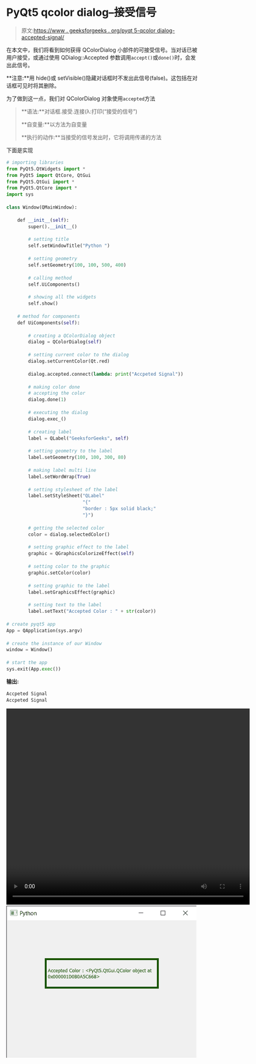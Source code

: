 # PyQt5 qcolor dialog–接受信号

> 原文:[https://www . geeksforgeeks . org/pyqt 5-qcolor dialog-accepted-signal/](https://www.geeksforgeeks.org/pyqt5-qcolordialog-accepted-signal/)

在本文中，我们将看到如何获得 QColorDialog 小部件的可接受信号。当对话已被用户接受，或通过使用 QDialog::Accepted 参数调用`accept()`或`done()`时，会发出此信号。

**注意:**用 hide()或 setVisible()隐藏对话框时不发出此信号(false)。这包括在对话框可见时将其删除。

为了做到这一点，我们对 QColorDialog 对象使用`accepted`方法

> **语法:**对话框.接受.连接(λ:打印(“接受的信号”)
> 
> **自变量:**以方法为自变量
> 
> **执行的动作:**当接受的信号发出时，它将调用传递的方法

下面是实现

```py
# importing libraries
from PyQt5.QtWidgets import *
from PyQt5 import QtCore, QtGui
from PyQt5.QtGui import *
from PyQt5.QtCore import *
import sys

class Window(QMainWindow):

    def __init__(self):
        super().__init__()

        # setting title
        self.setWindowTitle("Python ")

        # setting geometry
        self.setGeometry(100, 100, 500, 400)

        # calling method
        self.UiComponents()

        # showing all the widgets
        self.show()

    # method for components
    def UiComponents(self):

        # creating a QColorDialog object
        dialog = QColorDialog(self)

        # setting current color to the dialog
        dialog.setCurrentColor(Qt.red)

        dialog.accepted.connect(lambda: print("Accpeted Signal"))

        # making color done
        # accepting the color
        dialog.done(1)

        # executing the dialog
        dialog.exec_()

        # creating label
        label = QLabel("GeeksforGeeks", self)

        # setting geometry to the label
        label.setGeometry(100, 100, 300, 80)

        # making label multi line
        label.setWordWrap(True)

        # setting stylesheet of the label
        label.setStyleSheet("QLabel"
                            "{"
                            "border : 5px solid black;"
                            "}")

        # getting the selected color
        color = dialog.selectedColor()

        # setting graphic effect to the label
        graphic = QGraphicsColorizeEffect(self)

        # setting color to the graphic
        graphic.setColor(color)

        # setting graphic to the label
        label.setGraphicsEffect(graphic)

        # setting text to the label
        label.setText("Accepted Color : " + str(color))

# create pyqt5 app
App = QApplication(sys.argv)

# create the instance of our Window
window = Window()

# start the app
sys.exit(App.exec())
```

**输出:**

```py
Accpeted Signal
Accpeted Signal
```

<video class="wp-video-shortcode" id="video-435972-1" width="640" height="516" preload="metadata" controls=""><source type="video/mp4" src="https://media.geeksforgeeks.org/wp-content/uploads/20200620031714/Select-Color-2020-06-20-03-16-49.mp4?_=1">
[https://media.geeksforgeeks.org/wp-content/uploads/20200620031714/Select-Color-2020-06-20-03-16-49.mp4](https://media.geeksforgeeks.org/wp-content/uploads/20200620031714/Select-Color-2020-06-20-03-16-49.mp4)</video>![](img/beb37edfe795b96f126a47c813742b4f.png)